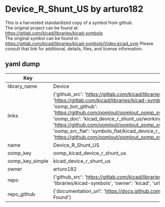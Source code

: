 # Device_R_Shunt_US by arturo182  
This is a harvested standardized copy of a symbol from github.  
The original project can be found at:  
https://gitlab.com/kicad/libraries/kicad-symbols  
The original symbol can be found in:
https://gitlab.com/kicad/libraries/kicad-symbols/Video.kicad_sym
Please consult that link for additional, details, files, and license information.  
## yaml dump  
| Key | Value |  
| --- | --- |  
| library_name | Device |  
| links | {'github_src': 'https://gitlab.com/kicad/libraries/kicad-symbols/Video.kicad_sym', 'github_src_repo': 'https://gitlab.com/kicad/libraries/kicad-symbols', 'oomp_bot': 'kicad_device_r_shunt_us/working', 'oomp_bot_github': 'https://github.com/oomlout/oomlout_oomp_symbol_bot/tree/main/kicad_device_r_shunt_us/working', 'oomp_doc': 'kicad_device_r_shunt_us/working', 'oomp_doc_github': 'https://github.com/oomlout/oomlout_oomp_symbol_doc/tree/main/kicad_device_r_shunt_us/working', 'oomp_src_flat': 'symbols_flat/kicad_device_r_shunt_us/working', 'oomp_src_flat_github': 'https://github.com/oomlout/oomlout_oomp_symbol_src/tree/main/kicad_device_r_shunt_us/working'} |  
| name | Device_R_Shunt_US |  
| oomp_key | oomp_kicad_device_r_shunt_us |  
| oomp_key_simple | kicad_device_r_shunt_us |  
| owner | arturo182 |  
| repo | {'github_src': 'https://gitlab.com/kicad/libraries/kicad-symbols/Video.kicad_sym', 'name': 'libraries/kicad-symbols', 'owner': 'kicad', 'url': 'https://gitlab.com/kicad/libraries/kicad-symbols'} |  
| repo_github | {'documentation_url': 'https://docs.github.com/rest/repos/repos#get-a-repository', 'message': 'Not Found'} |  

